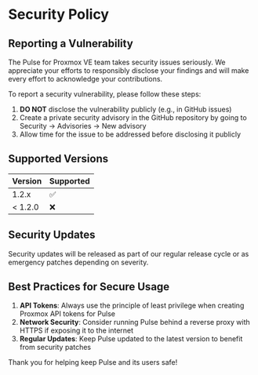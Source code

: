 # Security Policy

## Reporting a Vulnerability

The Pulse for Proxmox VE team takes security issues seriously. We appreciate your efforts to responsibly disclose your findings and will make every effort to acknowledge your contributions.

To report a security vulnerability, please follow these steps:

1. **DO NOT** disclose the vulnerability publicly (e.g., in GitHub issues)
2. Create a private security advisory in the GitHub repository by going to Security → Advisories → New advisory
3. Allow time for the issue to be addressed before disclosing it publicly

## Supported Versions

| Version | Supported          |
| ------- | ------------------ |
| 1.2.x   | :white_check_mark: |
| < 1.2.0 | :x:                |

## Security Updates

Security updates will be released as part of our regular release cycle or as emergency patches depending on severity.

## Best Practices for Secure Usage

1. **API Tokens**: Always use the principle of least privilege when creating Proxmox API tokens for Pulse
2. **Network Security**: Consider running Pulse behind a reverse proxy with HTTPS if exposing it to the internet
3. **Regular Updates**: Keep Pulse updated to the latest version to benefit from security patches

Thank you for helping keep Pulse and its users safe! 